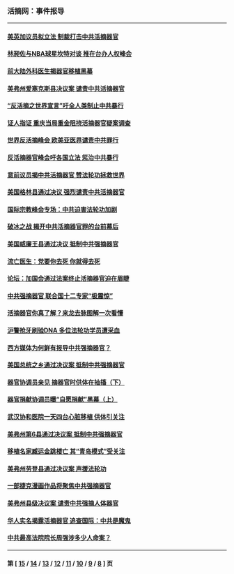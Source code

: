 ### 活摘网：事件报导
---
#### [美英加议员拟立法 制裁打击中共活摘器官](../../pages/nf5877/n13430251.md?01150430) 
#### [林昶佐与NBA球星坎特对谈 推在台办人权峰会](../../pages/nf5877/n13414467.md?01150430) 
#### [前大陆外科医生揭器官移植黑幕](../../pages/nf5877/n13401416.md?01150430) 
#### [美弗州爱塞克斯县决议案 谴责中共活摘器官](../../pages/nf5877/n13320919.md?01150430) 
#### [“反活摘之世界宣言”吁全人类制止中共暴行](../../pages/nf5877/n13259730.md?01150430) 
#### [证人指证 重庆当局重金阻挠活摘器官疑案调查](../../pages/nf5877/n13259127.md?01150430) 
#### [世界反活摘峰会 欧美亚医界谴责中共罪行](../../pages/nf5877/n13253550.md?01150430) 
#### [反活摘器官峰会吁各国立法 惩治中共暴行](../../pages/nf5877/n13245052.md?01150430) 
#### [意前议员揭中共活摘器官 赞法轮功拯救世界](../../pages/nf5877/n13203445.md?01150430) 
#### [美国格林县通过决议 强烈谴责中共活摘器官](../../pages/nf5877/n13119367.md?01150430) 
#### [国际宗教峰会专场：中共迫害法轮功加剧](../../pages/nf5877/n13088279.md?01150430) 
#### [破冰之战 揭开中共活摘器官罪的台前幕后](../../pages/nf5877/n13082457.md?01150430) 
#### [美国威廉王县通过决议 抵制中共强摘器官](../../pages/nf5877/n13056521.md?01150430) 
#### [流亡医生：党要你去死 你就得去死](../../pages/nf5877/n13052835.md?01150430) 
#### [论坛：加国会通过法案终止活摘器官迫在眉睫](../../pages/nf5877/n13029839.md?01150430) 
#### [中共强摘器官 联合国十二专家“极震惊”](../../pages/nf5877/n13024313.md?01150430) 
#### [活摘器官你真了解？来龙去脉图解一次看懂](../../pages/nf5877/n13013820.md?01150430) 
#### [沪警抢牙刷验DNA 多位法轮功学员遭采血](../../pages/nf5877/n12969218.md?01150430) 
#### [西方媒体为何鲜有报导中共强摘器官？](../../pages/nf5877/n12932034.md?01150430) 
#### [美国总统之乡通过决议案 抵制中共强摘器官](../../pages/nf5877/n12908242.md?01150430) 
#### [器官协调员亲见 摘器官时供体在抽搐（下）](../../pages/nf5877/n12898622.md?01150430) 
#### [器官捐献协调员曝“自愿捐献”黑幕（上）](../../pages/nf5877/n12878830.md?01150430) 
#### [武汉协和医院一天四台心脏移植 供体引关注](../../pages/nf5877/n12863175.md?01150430) 
#### [美弗州第6县通过决议案 抵制中共强摘器官](../../pages/nf5877/n12805218.md?01150430) 
#### [移植名家臧运金跳楼亡 其“青岛模式”受关注](../../pages/nf5877/n12803746.md?01150430) 
#### [美弗州劳登县通过决议案 声援法轮功](../../pages/nf5877/n12785715.md?01150430) 
#### [一部捷克漫画作品将聚焦中共强摘器官](../../pages/nf5877/n12785954.md?01150430) 
#### [美弗州县级决议案 谴责中共强摘人体器官](../../pages/nf5877/n12721290.md?01150430) 
#### [华人实名揭露活摘器官 追查国际：中共是魔鬼](../../pages/nf5877/n12691724.md?01150430) 
#### [中共最高法院院长周强涉多少人命案？](../../pages/nf5877/n12678074.md?01150430) 

---
#### 第 [ [15](./15.md?01150430) / [14](./14.md?01150430) / [13](./13.md?01150430) / [12](./12.md?01150430) / [11](./11.md?01150430) / [10](./10.md?01150430) / [9](./9.md?01150430) / [8](./8.md?01150430) ] 页
